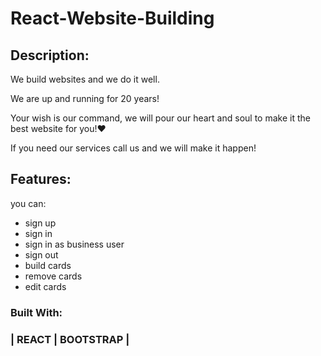 # React-Website-Building

## Description:

We build websites and we do it well.

We are up and running for 20 years!

Your wish is our command, we will pour our heart and soul to make it the best website for you!♥

If you need our services call us and we will make it happen!

## Features:

you can:

- sign up
- sign in
- sign in as business user
- sign out
- build cards
- remove cards
- edit cards

### Built With:

### | REACT | BOOTSTRAP |
